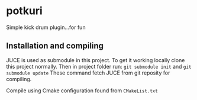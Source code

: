 # potkuri
Simple kick drum plugin...for fun

## Installation and compiling
JUCE is used as submodule in this project. To get it working locally clone this project normally. Then in project folder run: 
```git submodule init```
and
```git submodule update```
These command fetch JUCE from git reposity for compiling.

Compile using Cmake configuration found from `CMakeList.txt`
